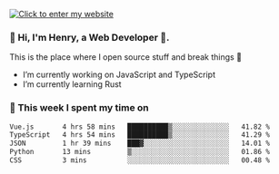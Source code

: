[![Click to enter my website](https://github.com/zh30/zh30/assets/7930156/bb82b0df-3fb8-4136-8522-734cd2b27f6a)](https://blog.zhanghe.dev) 

### 👋 Hi, I'm Henry, a Web Developer 🚀.

This is the place where I open source stuff and break things :rofl:

- I’m currently working on JavaScript and TypeScript
- I’m currently learning Rust

### 💪 This week I spent my time on

<!--START_SECTION:waka-->

```txt
Vue.js       4 hrs 58 mins   ██████████▒░░░░░░░░░░░░░░   41.82 %
TypeScript   4 hrs 54 mins   ██████████▒░░░░░░░░░░░░░░   41.29 %
JSON         1 hr 39 mins    ███▓░░░░░░░░░░░░░░░░░░░░░   14.01 %
Python       13 mins         ▒░░░░░░░░░░░░░░░░░░░░░░░░   01.86 %
CSS          3 mins          ░░░░░░░░░░░░░░░░░░░░░░░░░   00.48 %
```

<!--END_SECTION:waka-->
